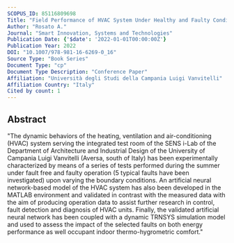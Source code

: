 ```yaml
---
SCOPUS_ID: 85116809698
Title: "Field Performance of HVAC System Under Healthy and Faulty Conditions During the Summer: Preliminary Development of a Simulation Model Based on Artificial Neural Networks"
Author: "Rosato A."
Journal: "Smart Innovation, Systems and Technologies"
Publication Date: {'$date': '2022-01-01T00:00:00Z'}
Publication Year: 2022
DOI: "10.1007/978-981-16-6269-0_16"
Source Type: "Book Series"
Document Type: "cp"
Document Type Description: "Conference Paper"
Affiliation: "Università degli Studi della Campania Luigi Vanvitelli"
Affiliation Country: "Italy"
Cited by count: 1
---
```


## Abstract
"The dynamic behaviors of the heating, ventilation and air-conditioning (HVAC) system serving the integrated test room of the SENS i-Lab of the Department of Architecture and Industrial Design of the University of Campania Luigi Vanvitelli (Aversa, south of Italy) has been experimentally characterized by means of a series of tests performed during the summer under fault free and faulty operation (5 typical faults have been investigated) upon varying the boundary conditions. An artificial neural network-based model of the HVAC system has also been developed in the MATLAB environment and validated in contrast with the measured data with the aim of producing operation data to assist further research in control, fault detection and diagnosis of HVAC units. Finally, the validated artificial neural network has been coupled with a dynamic TRNSYS simulation model and used to assess the impact of the selected faults on both energy performance as well occupant indoor thermo-hygrometric comfort."
